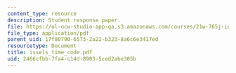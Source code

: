 ```yaml
---
content_type: resource
description: Student response paper.
file: https://ol-ocw-studio-app-qa.s3.amazonaws.com/courses/21w-765j-interactive-and-non-linear-narrative-theory-and-practice-spring-2004/2466cfbb7fa4c14d89035ced2abe305b_issels_time_code.pdf
file_type: application/pdf
parent_uid: 17f80790-6573-2a22-b323-8a6c6e3417ed
resourcetype: Document
title: issels_time_code.pdf
uid: 2466cfbb-7fa4-c14d-8903-5ced2abe305b
---
```

